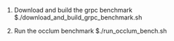 1. Download and build the grpc benchmark
$./download_and_build_grpc_benchmark.sh

2. Run the occlum benchmark
$./run_occlum_bench.sh

